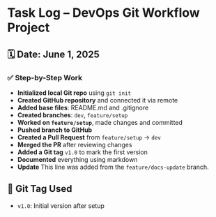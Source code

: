 # Task Log – DevOps Git Workflow Project

## 🗓️ Date: June 1, 2025

### ✅ Step-by-Step Work

- **Initialized local Git repo** using `git init`
- **Created GitHub repository** and connected it via remote
- **Added base files**: README.md and .gitignore
- **Created branches**: `dev`, `feature/setup`
- **Worked on `feature/setup`**, made changes and committed
- **Pushed branch to GitHub**
- **Created a Pull Request** from `feature/setup` → `dev`
- **Merged the PR** after reviewing changes
- **Added a Git tag** `v1.0` to mark the first version
- **Documented** everything using markdown
- **Update** This line was added from the `feature/docs-update` branch.


## 🔖 Git Tag Used
- `v1.0`: Initial version after setup
